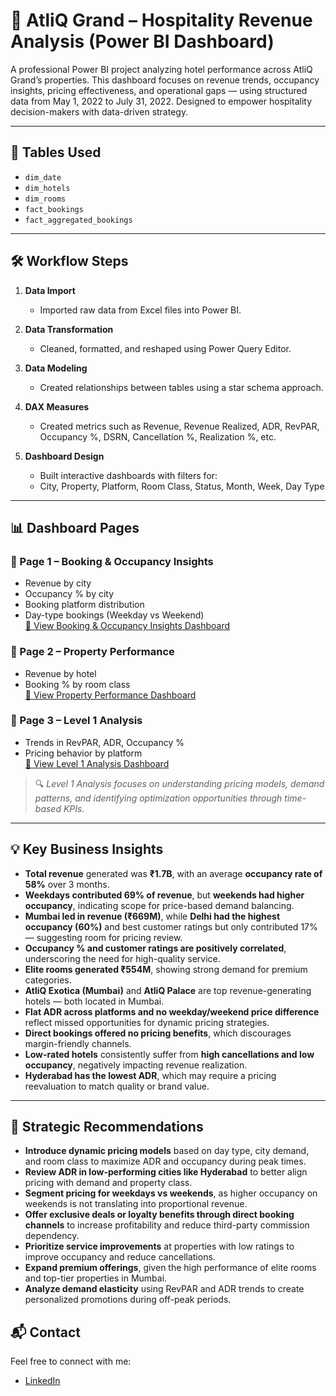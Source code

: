 # 🏨 AtliQ Grand – Hospitality Revenue Analysis (Power BI Dashboard)

A professional Power BI project analyzing hotel performance across AtliQ Grand’s properties. This dashboard focuses on revenue trends, occupancy insights, pricing effectiveness, and operational gaps — using structured data from May 1, 2022 to July 31, 2022. Designed to empower hospitality decision-makers with data-driven strategy.

--- 
## 📁 Tables Used

- `dim_date`
- `dim_hotels`
- `dim_rooms`
- `fact_bookings`
- `fact_aggregated_bookings`

---

## 🛠 Workflow Steps

1. **Data Import**
   - Imported raw data from Excel files into Power BI.

2. **Data Transformation**
   - Cleaned, formatted, and reshaped using Power Query Editor.

3. **Data Modeling**
   - Created relationships between tables using a star schema approach.

4. **DAX Measures**
   - Created metrics such as Revenue, Revenue Realized, ADR, RevPAR, Occupancy %, DSRN, Cancellation %, Realization %, etc.

5. **Dashboard Design**
    - Built interactive dashboards with filters for:
     - City, Property, Platform, Room Class, Status, Month, Week, Day Type

---

## 📊 Dashboard Pages

### 📌 Page 1 – Booking & Occupancy Insights
- Revenue by city  
- Occupancy % by city  
- Booking platform distribution  
- Day-type bookings (Weekday vs Weekend)  
[📸 View Booking & Occupancy Insights Dashboard](https://github.com/NagashreeHegde/Dashboards/blob/main/Hospitality_Revenue_Insights/Images/Booking%20%26%20Occupancy%20Insights.png)




### 📌 Page 2 – Property Performance
- Revenue by hotel  
- Booking % by room class  
[📸 View Property Performance Dashboard](https://github.com/NagashreeHegde/Dashboards/blob/main/Hospitality_Revenue_Insights/Images/Property%20Performance%20Dashboard.png)



### 📌 Page 3 – Level 1 Analysis
- Trends in RevPAR, ADR, Occupancy %  
- Pricing behavior by platform  
  [📸 View Level 1 Analysis Dashboard](https://github.com/NagashreeHegde/Dashboards/blob/main/Hospitality_Revenue_Insights/Images/Level1%20Analysis.png)

> 🔍 *Level 1 Analysis focuses on understanding pricing models, demand patterns, and identifying optimization opportunities through time-based KPIs.*

---

## 💡 Key Business Insights

- **Total revenue** generated was **₹1.7B**, with an average **occupancy rate of 58%** over 3 months.
- **Weekdays contributed 69% of revenue**, but **weekends had higher occupancy**, indicating scope for price-based demand balancing.
- **Mumbai led in revenue (₹669M)**, while **Delhi had the highest occupancy (60%)** and best customer ratings but only contributed 17% — suggesting room for pricing review.
- **Occupancy % and customer ratings are positively correlated**, underscoring the need for high-quality service.
- **Elite rooms generated ₹554M**, showing strong demand for premium categories.
- **AtliQ Exotica (Mumbai)** and **AtliQ Palace** are top revenue-generating hotels — both located in Mumbai.
- **Flat ADR across platforms and no weekday/weekend price difference** reflect missed opportunities for dynamic pricing strategies.
- **Direct bookings offered no pricing benefits**, which discourages margin-friendly channels.
- **Low-rated hotels** consistently suffer from **high cancellations and low occupancy**, negatively impacting revenue realization.
- **Hyderabad has the lowest ADR**, which may require a pricing reevaluation to match quality or brand value.

---

## 🧠 Strategic Recommendations

- **Introduce dynamic pricing models** based on day type, city demand, and room class to maximize ADR and occupancy during peak times.
- **Review ADR in low-performing cities like Hyderabad** to better align pricing with demand and property class.
- **Segment pricing for weekdays vs weekends**, as higher occupancy on weekends is not translating into proportional revenue.
- **Offer exclusive deals or loyalty benefits through direct booking channels** to increase profitability and reduce third-party commission dependency.
- **Prioritize service improvements** at properties with low ratings to improve occupancy and reduce cancellations.
- **Expand premium offerings**, given the high performance of elite rooms and top-tier properties in Mumbai.
- **Analyze demand elasticity** using RevPAR and ADR trends to create personalized promotions during off-peak periods.



## 📬 Contact
Feel free to connect with me:
- [LinkedIn](https://linkedin.com/in/nagashree-hegde)

